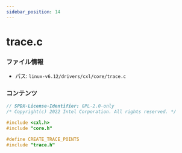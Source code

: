 ```yaml
---
sidebar_position: 14
---
```

# trace.c

### ファイル情報

- パス: `linux-v6.12/drivers/cxl/core/trace.c`

### コンテンツ

```c
// SPDX-License-Identifier: GPL-2.0-only
/* Copyright(c) 2022 Intel Corporation. All rights reserved. */

#include <cxl.h>
#include "core.h"

#define CREATE_TRACE_POINTS
#include "trace.h"

```
